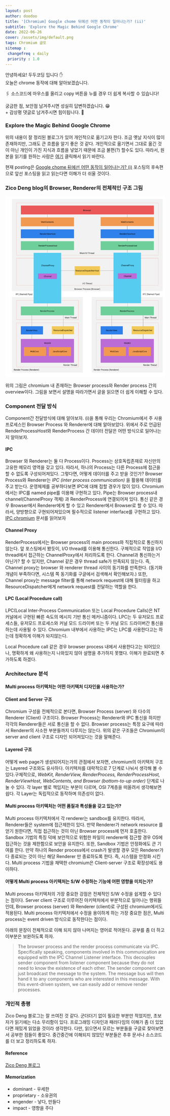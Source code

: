 ```yaml
---
layout: post
author: doodoo
title: '[Chromium] Google chome 뒤에선 어떤 동작이 일어나는가? (ii)'
subtitle: 'Explore the Magic Behind Google Chrome'
date: 2022-06-26
cover: /assets/img/default.png
tags: Chromium 글또
sitemap :
 changefreq : daily
 priority : 1.0
---
```

안녕하세요! <span class="doodoo">두두코딩</span> 입니다 ✋ <br>
오늘은 chrome 동작에 대해 알아보겠습니다.

🖇 소스코드에 마우스를 올리고 <span class="tip">copy</span> 버튼을 누를 경우 더 쉽게 복사할 수 있습니다! 

궁금한 점, 보안점 남겨주시면 성실히 답변하겠습니다. 😁 <br>
\+ 감상평 댓글로 남겨주시면 힘이됩니다. 🙇

### Explore the Magic Behind Google Chrome
위의 내용이 잘 정리된 블로그가 있어 개인적으로 옮기고자 한다. 조금 옛날 지식이
많이 존재하지만, 그래도 큰 흐름을 알기 좋은 것 같다. 개인적으로 옮기면서 그대로
옮긴 것이 아닌 개인이 가진 지식과 흐름을 넣었기 때문에 조금 불편(?) 할수도 있다.
따라서, 원본을 읽기를 원하는 사람은 [여기](https://medium.com/@zicodeng/explore-the-magic-behind-google-chrome-c3563dbd2739) 클릭해서 읽기 바란다.

현재 posting은 [Google chome 뒤에선 어떤 동작이 일어나는가? (i)](https://nerdooit.github.io/2020/06/07/chromium_multi_blog_1.html) 포스팅의 후속편으로 앞선 포스팅을 읽고 읽는다면 이해가 더 쉬울 것이다.

### Zico Deng blog의 Browser, Renderer의 전체적인 구조 그림
![chromium overview](/assets/img/chromium_overview.png)

위의 그림은 chromium 내 존재하는 Browser process와 Render process 간의
overview이다. 그림을 보면서 설명을 따라가면서 글을 읽으면 더 쉽게 이해할 수 있다.

### Component 전달 방식
Component간 전달방식에 대해 알아보자. (i)을 통해 우리는 Chromium에서 주 사용 프로세스인 Browser Process 와 Renderer에 대해 알아보았다. 위에서 주로 언급된 RenderProcessHost와 RenderProcess 간 데이터 전달은 어떤 방식으로 일어나는지 알아보자.

#### IPC
Browser 와 Renderer는 둘 다 Process이다. Process는 상호독립존재로 자신만의 고유한 메모리 영역을 갖고 있다. 따라서, 하나의 Process는 다른 Process에 접근을 할 수 없도록 구성되어져있다. 그렇다면, 어떻게 데이터를 주고 받을 것인가? Browser Process와 Renderer는 *IPC (inter process communication)* 을 활용해 데이터를 주고 받는다. 운영체제를 공부하다보면 IPC에 대해 접할 경우가 많이 있다. Chromium에서는 IPC를 named pipe를 이용해 구현하고 있다. Pipe는 Browser process내 channel(ChannelProxy 객체) 과 RenderProcess에 연결되어져 있다. 통신 같은 경우 Browser에서 Renderer에게 할 수 있고 Renderer에서 Browser로 할 수 있다. 따라서, 양방향으로 구현되어져있으며 필수적으로 listener interface를 구현하고 있다. [IPC chromium](https://www.chromium.org/developers/design-documents/inter-process-communication) 문서를 읽어보자

#### Channel Proxy
RenderProcess에서는 Browser process의 main process와 직접적으로 통신하지 않는다.
앞 포스팅에서 봤듯이, I/O thread를 이용해 통신한다. 구체적으로 작업을 I/O
thread에서 접근하는 ChannelProxy에서 처리하도록 한다. Channel과 통신하는거
아닌가? 할 수 있지만, Channel 같은 경우 thread safe가 만족되지 않는다. 즉,
	Channel proxy는 browser 와 renderer thread 사이의 동기화를 만족한다. (동기화
			개념이 부족하다면, 시스템 쪽 동기화를 구글에서 검색해서 확인해보자.) 또한,
	Channel proxy는 message filter를 통해 network request에 대해 필터링을 하고
	ResourceDispatcher에게 network request를 전달하는 역할을 한다.

#### LPC (Local Procedure call)
LPC(Local Inter-Process Communication 또는 Local Procedure Calls)은 NT 커널에서
구현된 빠른 속도의 메시지 기반 통신 메커니즘이다. LPC는 두 유저모드 프로세스들,
	유저모드 프로세스와 커널 모드 드라이버 또는 두 커널 모드 드라이버간 통신을
	하는데 사용될 수 있다. Chromium 내부에서 사용하는 IPC는 LPC를 사용한다고는
	하는데 정확하게 이해가 돠지않는다.

Local Procedure call 같은 경우 browser process 내에서 사용한다고는 되어있으나,
			명확하게 왜 사용하는지 나와있지 않아 설명을 추가하지 못했다. 이해가
			완료되면 추가하도록 하겠다.

### Architecture 분석
#### Multi process 아키텍처는 어떤 아키텍처 디자인을 사용하는가?
#### Client and Server 구조
Chromium 구성을 전체적으로 본다면, Browser Process (server) 와 다수의 Renderer (Client)
	구조이다. Browser Process는 Renderer와 IPC 통신을 하지만 각각의 Renderer들은 서로
	통신을 할 수 없다. Browser process는 특정 요구에 따라서 Renderer의 사소한
	부분들까지 다루지는 않는다. 위의 같은 구조들은 Chromium이 server and client
	구조로 디자인 되어져있다는 것을 말해준다.

#### Layered 구조
어떻게 web page가 생성되어지는가의 관점에서 보자면, chromium의 아키택처 구조는
Layered 구조와도 유사하다. 아키텍처를 대략적으로 7 단계로 나눠서 생각해 볼 수
있다.구체적으로,  *WebKit, RenderView, RenderProcess, RenderProcessHost, RenderViewHost, WebContents, and Browser (bottom-to-up order)*  단계로 나눌 수 있다. 각 layer 별로 책임지는 부분이 다르며, OSI 7계층을 떠올려서 생각해보면 쉽다. 각 Layer는 독립적으로 동작하며 의존성이 없다.

#### Multi process 아키텍처는 어떤 품질과 특성들을 갖고 있는가?
Multi process 아키텍처에서 각 renderer는 sandbox를 유지한다. 따라서,
			Renderer들은 system에 접근제한이 있다. 만약 Renderer가 network resource 를
			얻기 원한다면, 직접 접근하는 것이 아닌 Browser process에 먼저 호출한다.
Sandbox 기법의 특징 덕에 보안적으로 위험한 파일이 renderer에 접근할 경우 OS에
접근하는 것을 제한함으로 보안을 유지한다. 또한, Sandbox 기법은 안정화에도 큰
기여를 한다. 만약 하나의 Render process에서 crash가 발생할 경우 모든 Renderer가
다 종료되는 것이 아닌 해당 Renderer 만 종료하도록 한다. 즉, 시스템을 안정화
시킨다. Multi process 기법을 채택한 chromium은 Client-server 구조로 확장성에도 용이하다.

#### 어떻게 Multi process 아키텍처는 S/W 수정하는 기능에 어떤 영향을 미치는가?
Multi process 아키텍처의 가장 중요한 강점은 전체적인 S/W 수정을 쉽게할 수 있다는
점이다. Server client 구조로 이루어진 아키텍처에서 부분적으로 일어나는
행위들인데, Browser process (server) 와 Renderer (client)로 구성된
chromium에서도 적용된다. Multi process 아키텍처에서 수정을 용이하게 하는 가장 중요한 점은, Multi process는 event driven 방식으로
동작한다는 점이다.

아래의 문장이 전체적으로 이해 되지 않아 나머지는 영어로 적어둔다. 공부를 좀 더
하고 이부분은 보완하도록 하자.

> The browser process and the render process communicate via IPC. Specifically speaking, components involved in this communication are equipped with the IPC Channel Listener interface. This decouples sender component from listener component because they do not need to know the existence of each other. The sender component can just broadcast the message to the system. The message bus will then hand it to any components who are interested in this message. With this event-driven system, we can easily add or remove render processes.

### 개인적 총평
Zico Deng 블로그는 잘 쓰여진 것 같다. 군더더기 없이 필요한 부분만 적었지만,
		 초보자가 읽기에는 다소 무리함이 있다. 프로그래밍 디자인과 패러다임의 이해가
		 좀 더 있었다면 재밌게 읽었을 것이라 생각한다. 다만, 읽으면서 모르는
		 부분들을 구글로 찾아보면서 공부한 점들이 좋았다. 중간중간에 이해되지 않았던
		 부분들은 추후 문서나 소스코드를 더 보고 정리하도록 하자.

#### Reference
[Zico Deng 블로그](https://medium.com/@zicodeng/explore-the-magic-behind-google-chrome-c3563dbd2739)

#### Memorization
- dominant - 우세한
- proprietary - 소유권의
- engender - 낳다, 만들다
- impact - 영향을 주다
